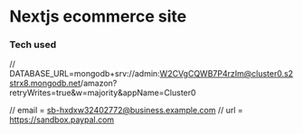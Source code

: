 # Nextjs ecommerce site

### Tech used

// DATABASE_URL=mongodb+srv://admin:W2CVgCQWB7P4rzIm@cluster0.s2strx8.mongodb.net/amazon?retryWrites=true&w=majority&appName=Cluster0

// email = sb-hxdxw32402772@business.example.com
// url = https://sandbox.paypal.com
